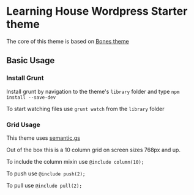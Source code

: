# Learning House Wordpress Starter theme

The core of this theme is based on [Bones theme](https://github.com/eddiemachado/bones)

## Basic Usage

### Install Grunt

Install grunt by navigation to the theme's `library` folder and type `npm install --save-dev`

To start watching files use `grunt watch` from the `library` folder

### Grid Usage

This theme uses [semantic.gs](https://github.com/tylertate/semantic.gs)

Out of the box this is a 10 column grid on screen sizes 768px and up.

To include the column mixin use `@include column(10);`

To push use `@include push(2);`

To pull use `@include pull(2);`